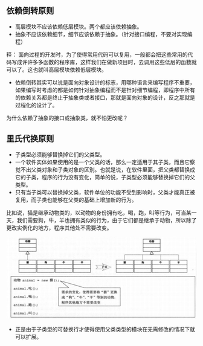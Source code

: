 ## 依赖倒转原则

- 高层模块不应该依赖低层模块。两个都应该依赖抽象。
- 抽象不应该依赖细节，细节应该依赖于抽象。（针对接口编程，不要对实现编程）


释： 面向过程的开发时，为了使得常用代码可以复用，一般都会把这些常用的代码写成许许多多函数的程序库，这样我们在做新项目时，去调用这些低层的函数就可以了。这也就叫高层模块依赖低层模块。

- 依赖倒转其实可以说是面向对象设计的标志，用哪种语言来编写程序不重要，如果编写时考虑的都是如何针对抽象编程而不是针对细节编程，即程序中所有的依赖关系都是终止于抽象类或者接口，那就是面向对象的设计，反之那就是过程化的设计了。

为什么依赖了抽象的接口或抽象类，就不怕更改呢？

## 里氏代换原则

- 子类型必须能够替换掉它们的父类型。
- 一个软件实体如果使用的是一个父类的话，那么一定适用于其子类，而且它察觉不出父类对象和子类对象的区别。也就是说，在软件里面，把父类都替换成它的子类，程序的行为没有变化，简单的说，子类型必须能够替换掉它们的父类型。
- 只有当子类可以替换掉父类，软件单位的功能不受到影响时，父类才能真正被复用，而子类也能够在父类的基础上增加新的行为。

比如说，猫是继承动物类的，以动物的身份拥有吃，喝，跑，叫等行为，可当某一天，我们需要狗，牛，羊也拥有类似的行为，由于它们都是继承于动物，所以除了更改实例化的地方，程序其他处不需要改变。

![](/images/slary/slary6.png)

- 正是由于子类型的可替换行才使得使用父类类型的模块在无需修改的情况下就可以扩展。

